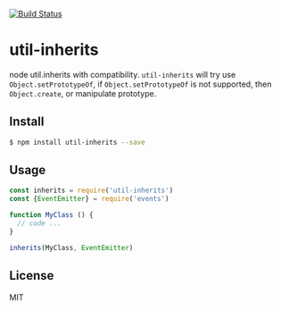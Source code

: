 [![Build Status](https://travis-ci.org/kaelzhang/node-util-inherits.svg?branch=master)](https://travis-ci.org/kaelzhang/node-util-inherits)
<!-- optional appveyor tst
[![Windows Build Status](https://ci.appveyor.com/api/projects/status/github/kaelzhang/node-util-inherits?branch=master&svg=true)](https://ci.appveyor.com/project/kaelzhang/node-util-inherits)
-->
<!-- optional npm version
[![NPM version](https://badge.fury.io/js/util-inherits.svg)](http://badge.fury.io/js/util-inherits)
-->
<!-- optional npm downloads
[![npm module downloads per month](http://img.shields.io/npm/dm/util-inherits.svg)](https://www.npmjs.org/package/util-inherits)
-->
<!-- optional dependency status
[![Dependency Status](https://david-dm.org/kaelzhang/node-util-inherits.svg)](https://david-dm.org/kaelzhang/node-util-inherits)
-->

# util-inherits

node util.inherits with compatibility. `util-inherits` will try use `Object.setPrototypeOf`, if `Object.setPrototypeOf` is not supported, then `Object.create`, or manipulate prototype.

## Install

```sh
$ npm install util-inherits --save
```

## Usage

```js
const inherits = require('util-inherits')
const {EventEmitter} = require('events')

function MyClass () {
  // code ...
}

inherits(MyClass, EventEmitter)
```

## License

MIT
